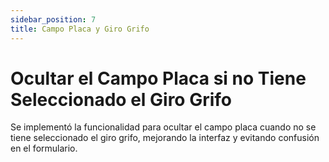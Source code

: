 ```yaml
---
sidebar_position: 7
title: Campo Placa y Giro Grifo
---
```


# Ocultar el Campo Placa si no Tiene Seleccionado el Giro Grifo

Se implementó la funcionalidad para ocultar el campo placa cuando no se tiene seleccionado el giro grifo, mejorando la interfaz y evitando confusión en el formulario.
